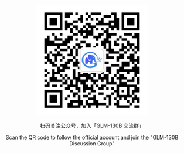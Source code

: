 <div align="center">
<img src=wechat.jpg width="60%"/>

<p> 扫码关注公众号，加入「GLM-130B 交流群」 </p>
<p> Scan the QR code to follow the official account and join the "GLM-130B Discussion Group" </p>
</div>

